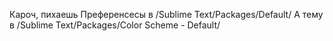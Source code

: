 Кароч, пихаешь Преференсесы в /Sublime Text/Packages/Default/
А тему в /Sublime Text/Packages/Color Scheme - Default/